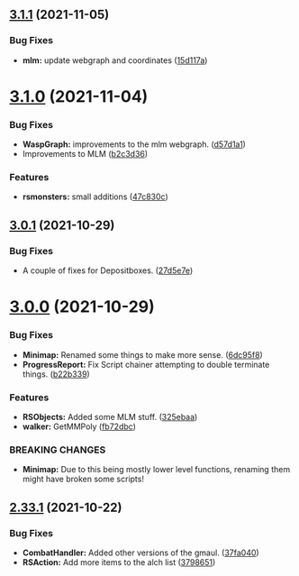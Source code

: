 ## [3.1.1](https://github.com/Torwent/WaspLib/compare/v3.1.0...v3.1.1) (2021-11-05)


### Bug Fixes

* **mlm:** update webgraph and coordinates ([15d117a](https://github.com/Torwent/WaspLib/commit/15d117acabc6e5c650d2995ef3f33cadf225b4b1))



# [3.1.0](https://github.com/Torwent/WaspLib/compare/v3.0.1...v3.1.0) (2021-11-04)


### Bug Fixes

* **WaspGraph:** improvements to the mlm webgraph. ([d57d1a1](https://github.com/Torwent/WaspLib/commit/d57d1a15516e3a64a2cfb55ce964b814a9c759a2))
* Improvements to MLM ([b2c3d36](https://github.com/Torwent/WaspLib/commit/b2c3d36084470ae77a652531d35528bd982bf540))


### Features

* **rsmonsters:** small additions ([47c830c](https://github.com/Torwent/WaspLib/commit/47c830ce0ac9932aabcc3fbf3efc8449402bd870))



## [3.0.1](https://github.com/Torwent/WaspLib/compare/v3.0.0...v3.0.1) (2021-10-29)


### Bug Fixes

* A couple of fixes for Depositboxes. ([27d5e7e](https://github.com/Torwent/WaspLib/commit/27d5e7e086b2f0e736390656f1018db7554f704e))



# [3.0.0](https://github.com/Torwent/WaspLib/compare/v2.33.1...v3.0.0) (2021-10-29)


### Bug Fixes

* **Minimap:** Renamed some things to make more sense. ([6dc95f8](https://github.com/Torwent/WaspLib/commit/6dc95f8e69f7ae3ad1f47efe7ba1ade457cb9fc7))
* **ProgressReport:** Fix Script chainer attempting to double terminate things. ([b22b339](https://github.com/Torwent/WaspLib/commit/b22b339a8e411a2ec0e4fc1615ffd1f86fc6f4e4))


### Features

* **RSObjects:** Added some MLM stuff. ([325ebaa](https://github.com/Torwent/WaspLib/commit/325ebaa45466970c8b6aa724da0cf0d1f1acf2d6))
* **walker:** GetMMPoly ([fb72dbc](https://github.com/Torwent/WaspLib/commit/fb72dbc5883adc44370b3281b722f128980cce84))


### BREAKING CHANGES

* **Minimap:** Due to this being mostly lower level functions, renaming them might have broken some scripts!



## [2.33.1](https://github.com/Torwent/WaspLib/compare/v2.33.0...v2.33.1) (2021-10-22)


### Bug Fixes

* **CombatHandler:** Added other versions of the gmaul. ([37fa040](https://github.com/Torwent/WaspLib/commit/37fa04023d1c4570450d58759a4a869ea6668899))
* **RSAction:** Add more items to the alch list ([3798651](https://github.com/Torwent/WaspLib/commit/3798651900bd04410fd4fbe428f58f8b7f382176))



